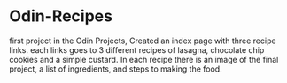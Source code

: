 # Odin-Recipes
first project in the Odin Projects, Created an index page with three recipe links. each links goes to 3 different recipes of lasagna, chocolate chip cookies and a simple custard.
In each recipe there is an image of the final project, a list of ingredients, and steps to making the food.
